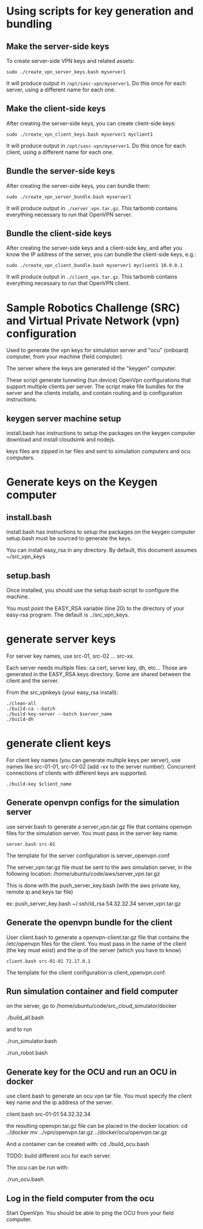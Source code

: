 # Using scripts for key generation and bundling

## Make the server-side keys

To create server-side VPN keys and related assets:
~~~
sudo ./create_vpn_server_keys.bash myserver1
~~~
It will produce output in `/opt/sasc-vpn/myserver1`. Do this once for each
server, using a different name for each one.

## Make the client-side keys

After creating the server-side keys, you can create client-side keys:
~~~
sudo ./create_vpn_client_keys.bash myserver1 myclient1
~~~
It will produce output in `/opt/sasc-vpn/myserver1`.  Do this once for each
client, using a different name for each one.

## Bundle the server-side keys

After creating the server-side keys, you can bundle them:
~~~
sudo ./create_vpn_server_bundle.bash myserver1
~~~
It will produce output in `./server_vpn.tar.gz`. This tarbomb contains
everything necessary to run that OpenVPN server.

## Bundle the client-side keys

After creating the server-side keys and a client-side key, and after you know
the IP address of the server, you can bundle the client-side keys, e.g.:
~~~
sudo ./create_vpn_client_bundle.bash myserver1 myclient1 10.0.0.1
~~~
It will produce output in `./client_vpn.tar.gz`. This tarbomb contains
everything necessary to run that OpenVPN client.

# Sample Robotics Challenge (SRC) and Virtual Private Network (vpn) configuration

Used to generate the vpn keys for simulation server and "ocu" (onboard) computer, from
your machine (field computer).

The server where the keys are generated id the "keygen" computer.

These script generate tunneling (tun device) OpenVpn configurations that support multiple clients
per server. The script make file bundles for the server and the clients installs, and contain
routing and ip configuration instructions.

## keygen server machine setup

install.bash has instructions to setup the packages on the keygen computer
download and install cloudsimk and nodejs.


keys files are zipped in tar files and sent to simulation computers and ocu computers.

# Generate keys on the Keygen computer

## install.bash ##

install.bash has instructions to setup the packages on the keygen computer
setup.bash must be sourced to generate the keys.

You can install easy_rsa in any directory. By default, this document assumes
~/src_vpn_keys

## setup.bash ##

Once installed, you should use the setup.bash script to configure the machine.

You must point the EASY_RSA
variable (line 20) to the directory of your easy-rsa program. The default
is ../src_vpn_keys.

# generate server keys #

For server key names, use src-01, src-02 ... src-xx.

Each server needs multiple files: ca cert, server key, dh, etc... Those are
generated in the EASY_RSA keys directory. Some are shared between the client and the server.

From the src_vpnkeys (your easy_rsa install):
~~~
./clean-all
./build-ca --batch
./build-key-server --batch $server_name
./build-dh
~~~

# generate client keys #

For client key names (you can generate multiple keys per server), use  names like src-01-01, src-01-02 (add -xx to
the server number). Concurrent connections of clients with different keys are supported.
~~~
./build-key $client_name
~~~

## Generate openvpn configs for the simulation server ##

use server.bash to generate a server_vpn.tar.gz file that contains openvpn files for the simulation server.
You must pass in the server key name.

`server.bash src-01`

The template for the server configuration is server_openvpn.conf

The server_vpn.tar.gz file must be sent to the aws simulation server, in the following location:
/home/ubuntu/code/aws/server_vpn.tar.gz

This is done with the push_server_key.bash (with the aws private key, remote ip and keys tar file)

ex: push_server_key.bash ~/.ssh/id_rsa 54.32.32.34 server_vpn.tar.gz

## Generate the openvpn bundle for the client ##

User client.bash to generate a openvpn-client.tar.gz file that contains the /etc/openvpn files for the client.
You must pass in the name of the client (the key must exist) and the ip of the server (which you have to know)

`client.bash src-01-01 72.17.0.1`

The template for the client configuration is client_openvpn.conf.


## Run simulation container and field computer

on the server, go to
/home/ubuntu/code/src_cloud_simulator/docker

  ./build_all.bash

and to run

  ./run_simulator.bash

  ./run_robot.bash


## Generate key for the OCU and run an OCU in docker

use client.bash to generate an ocu vpn tar file. You must specify the client key name and
the ip address of the server.

  client.bash src-01-01 54.32.32.34

the resulting openvpn.tar.gz file can be placed in the docker location:
  cd ../docker
  mv ../vpn/openvpn.tar.gz ../docker/ocu/openvpn.tar.gz

And a container can be created with:
  cd ./build_ocu.bash

TODO: build different ocu for each server.

The ocu can be run with:

  ./run_ocu.bash


## Log in the field computer from the ocu

Start OpenVpn. You should be able to ping the OCU from your field computer.

